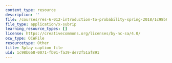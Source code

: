 ```yaml
---
content_type: resource
description: ''
file: /courses/res-6-012-introduction-to-probability-spring-2018/1c98b6680071fb91fa39de72f51af891_Bj3sA7vGpYo.srt
file_type: application/x-subrip
learning_resource_types: []
license: https://creativecommons.org/licenses/by-nc-sa/4.0/
ocw_type: OCWFile
resourcetype: Other
title: 3play caption file
uid: 1c98b668-0071-fb91-fa39-de72f51af891
---
```

